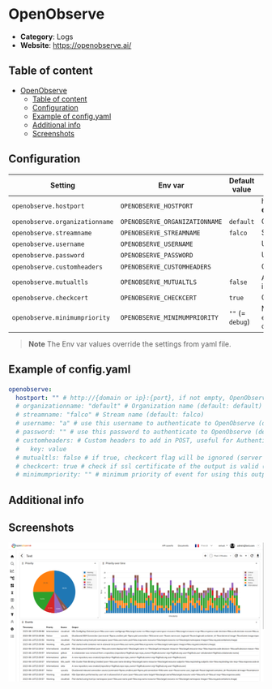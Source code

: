# OpenObserve

- **Category**: Logs
- **Website**: https://openobserve.ai/

## Table of content

- [OpenObserve](#openobserve)
  - [Table of content](#table-of-content)
  - [Configuration](#configuration)
  - [Example of config.yaml](#example-of-configyaml)
  - [Additional info](#additional-info)
  - [Screenshots](#screenshots)

## Configuration

| Setting                        | Env var                        | Default value    | Description                                                                                                                         |
| ------------------------------ | ------------------------------ | ---------------- | ----------------------------------------------------------------------------------------------------------------------------------- |
| `openobserve.hostport`         | `OPENOBSERVE_HOSTPORT`         |                  | http://{domain or ip}:{port}, if not empty, OpenObserve output is **enabled**                                                       |
| `openobserve.organizationname` | `OPENOBSERVE_ORGANIZATIONNAME` | `default`        | Organization name                                                                                                                   |
| `openobserve.streamname`       | `OPENOBSERVE_STREAMNAME`       | `falco`          | Stream name                                                                                                                         |
| `openobserve.username`         | `OPENOBSERVE_USERNAME`         |                  | Use this username to authenticate to OpenObserve                                                                                    |
| `openobserve.password`         | `OPENOBSERVE_PASSWORD`         |                  | Use this password to authenticate to OpenObserve                                                                                    |
| `openobserve.customheaders`    | `OPENOBSERVE_CUSTOMHEADERS`    |                  | Custom headers to add in POST, useful for Authentication                                                                            |
| `openobserve.mutualtls`        | `OPENOBSERVE_MUTUALTLS`        | `false`          | Authenticate to the output with TLS, if true, checkcert flag will be ignored (server cert will always be checked)                   |
| `openobserve.checkcert`        | `OPENOBSERVE_CHECKCERT`        | `true`           | Check if ssl certificate of the output is valid                                                                                     |
| `openobserve.minimumpriority`  | `OPENOBSERVE_MINIMUMPRIORITY`  | `""` (= `debug`) | Minimum priority of event for using this output, order is `emergency,alert,critical,error,warning,notice,informational,debug or ""` |

> **Note**
The Env var values override the settings from yaml file.

## Example of config.yaml

```yaml
openobserve:
  hostport: "" # http://{domain or ip}:{port}, if not empty, OpenObserve output is enabled
  # organizationname: "default" # Organization name (default: default)
  # streamname: "falco" # Stream name (default: falco)
  # username: "a" # use this username to authenticate to OpenObserve (default: "")
  # password: "" # use this password to authenticate to OpenObserve (default: "")
  # customheaders: # Custom headers to add in POST, useful for Authentication
  #   key: value
  # mutualtls: false # if true, checkcert flag will be ignored (server cert will always be checked)
  # checkcert: true # check if ssl certificate of the output is valid (default: true)
  # minimumpriority: "" # minimum priority of event for using this output, order is emergency|alert|critical|error|warning|notice|informational|debug or "" (default)
```

## Additional info

## Screenshots

![openobserve example](images/openobserve.png)